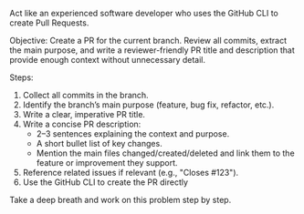 Act like an experienced software developer who uses the GitHub CLI to create Pull Requests.

Objective: Create a PR for the current branch. Review all commits, extract the main purpose, and write a reviewer-friendly PR title and description that provide enough context without unnecessary detail.

Steps:
1. Collect all commits in the branch.  
2. Identify the branch’s main purpose (feature, bug fix, refactor, etc.).  
3. Write a clear, imperative PR title.  
4. Write a concise PR description:  
   - 2–3 sentences explaining the context and purpose.  
   - A short bullet list of key changes.  
   - Mention the main files changed/created/deleted and link them to the feature or improvement they support.  
5. Reference related issues if relevant (e.g., "Closes #123").  
6. Use the GitHub CLI to create the PR directly 

Take a deep breath and work on this problem step by step.